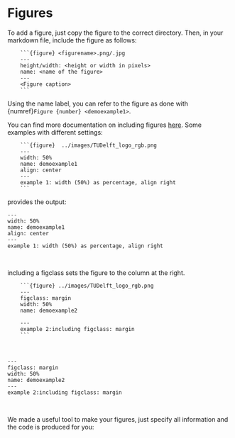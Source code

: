 # Figures 

To add a figure, just copy the figure to the correct directory. Then, in your markdown file, include the figure as follows:

````
    ```{figure} <figurename>.png/.jpg
    ---
    height/width: <height or width in pixels>
    name: <name of the figure>
    ---
    <Figure caption>
    ```
````
Using the name label, you can refer to the figure as done with {numref}`Figure {number} <demoexample1>`.

You can find more documentation on including figures [here](https://jupyterbook.org/en/stable/content/figures.html). Some examples with different settings:

````
    ```{figure}  ../images/TUDelft_logo_rgb.png 
    ---
    width: 50%
    name: demoexample1
    align: center
    ---
    example 1: width (50%) as percentage, align right
    ```
````

provides the output:
<br>
```{figure} ../images/TUDelft_logo_rgb.png
---
width: 50%
name: demoexample1
align: center
---
example 1: width (50%) as percentage, align right
```
<br>

including a figclass sets the figure to the column at the right.

````
    ```{figure} ../images/TUDelft_logo_rgb.png
    ---
    figclass: margin
    width: 50%
    name: demoexample2
   
    ---
    example 2:including figclass: margin
    ```
````

<br>

```{figure} ../images/TUDelft_logo_rgb.png
---
figclass: margin
width: 50%
name: demoexample2
---
example 2:including figclass: margin
```

<br>

We made a useful tool to make your figures, just specify all information and the code is produced for you:

<div id="figuur_formulier">

</div>
<div id="listContainer">
  
</div> 
